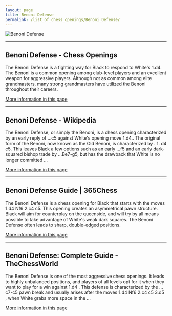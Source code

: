 ```yaml
---
layout: page
title: Benoni Defense
permalink: /list_of_chess_openings/Benoni_Defense/
---
```


![Benoni Defense](https://www.thechesswebsite.com/wp-content/uploads/2015/08/the-benoni-defense.jpg)

---

## Benoni Defense - Chess Openings

The Benoni Defense is a fighting way for Black to respond to White's 1.d4. The Benoni is a common opening among club-level players and an excellent weapon for aggressive players. Although not as common among elite grandmasters, many strong grandmasters have utilized the Benoni throughout their careers.

[More information in this page](https://www.chess.com/openings/Benoni-Defense)

---

## Benoni Defense - Wikipedia

The Benoni Defense, or simply the Benoni, is a chess opening characterized by an early reply of ...c5 against White's opening move 1.d4.. The original form of the Benoni, now known as the Old Benoni, is characterized by . 1. d4 c5. This leaves Black a few options such as an early ...f5 and an early dark-squared bishop trade by ...Be7-g5, but has the drawback that White is no longer committed ...

[More information in this page](https://en.wikipedia.org/wiki/Benoni_Defense)

---

## Benoni Defense Guide | 365Chess

The Benoni Defense is a chess opening for Black that starts with the moves 1.d4 Nf6 2.c4 c5. This opening creates an asymmetrical pawn structure. Black will aim for counterplay on the queenside, and will try by all means possible to take advantage of White's weak dark squares. The Benoni Defense often leads to sharp, double-edged positions.

[More information in this page](https://www.365chess.com/chess-openings/Benoni-Defense)

---

## Benoni Defense: Complete Guide - TheChessWorld

The Benoni Defense is one of the most aggressive chess openings. It leads to highly unbalanced positions, and players of all levels opt for it when they want to play for a win against 1.d4 . This defense is characterized by the …c7-c5 pawn break and usually arises after the moves 1.d4 Nf6 2.c4 c5 3.d5 , when White grabs more space in the ...

[More information in this page](https://thechessworld.com/articles/openings/the-benoni-defense-complete-guide/)

